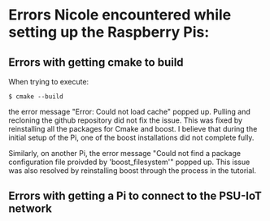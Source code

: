 # Errors Nicole encountered while setting up the Raspberry Pis:

## Errors with getting cmake to build
When trying to execute: 
```
$ cmake --build
```
the error message "Error: Could not load cache" popped up. Pulling and recloning the github repository did not fix the issue.
This was fixed by reinstalling all the packages for Cmake and boost. I believe that during the initial setup of the Pi, one of the boost installations did not complete fully.

Similarly, on another Pi, the error message "Could not find a package configuration file proivded by 'boost_filesystem'" popped up. This issue was also resolved by reinstalling boost through the process in the tutorial.


## Errors with getting a Pi to connect to the PSU-IoT network
